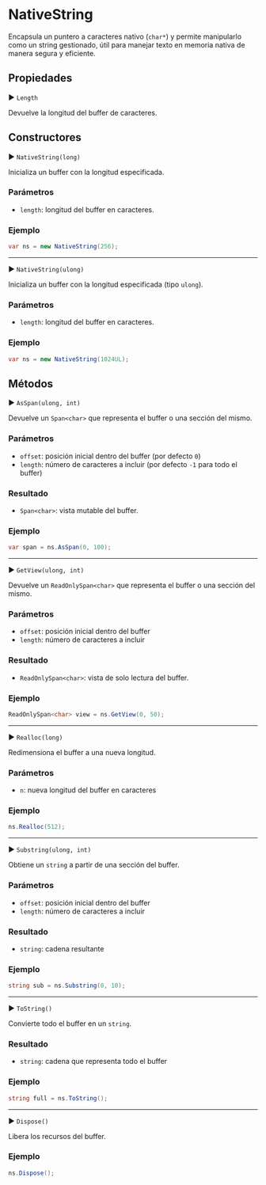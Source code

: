 # NativeString

Encapsula un puntero a caracteres nativo (`char*`) y permite manipularlo como un string gestionado, útil para manejar texto en memoria nativa de manera segura y eficiente.

## Propiedades

▶ `Length`

Devuelve la longitud del buffer de caracteres.

## Constructores

▶ `NativeString(long)`

Inicializa un buffer con la longitud especificada.

### Parámetros

* `length`: longitud del buffer en caracteres.

### Ejemplo

```csharp
var ns = new NativeString(256);
```

---

▶ `NativeString(ulong)`

Inicializa un buffer con la longitud especificada (tipo `ulong`).

### Parámetros

* `length`: longitud del buffer en caracteres.

### Ejemplo

```csharp
var ns = new NativeString(1024UL);
```

## Métodos

▶ `AsSpan(ulong, int)`

Devuelve un `Span<char>` que representa el buffer o una sección del mismo.

### Parámetros

* `offset`: posición inicial dentro del buffer (por defecto `0`)
* `length`: número de caracteres a incluir (por defecto `-1` para todo el buffer)

### Resultado

* `Span<char>`: vista mutable del buffer.

### Ejemplo

```csharp
var span = ns.AsSpan(0, 100);
```

---

▶ `GetView(ulong, int)`

Devuelve un `ReadOnlySpan<char>` que representa el buffer o una sección del mismo.

### Parámetros

* `offset`: posición inicial dentro del buffer
* `length`: número de caracteres a incluir

### Resultado

* `ReadOnlySpan<char>`: vista de solo lectura del buffer.

### Ejemplo

```csharp
ReadOnlySpan<char> view = ns.GetView(0, 50);
```

---

▶ `Realloc(long)`

Redimensiona el buffer a una nueva longitud.

### Parámetros

* `n`: nueva longitud del buffer en caracteres

### Ejemplo

```csharp
ns.Realloc(512);
```

---

▶ `Substring(ulong, int)`

Obtiene un `string` a partir de una sección del buffer.

### Parámetros

* `offset`: posición inicial dentro del buffer
* `length`: número de caracteres a incluir

### Resultado

* `string`: cadena resultante

### Ejemplo

```csharp
string sub = ns.Substring(0, 10);
```

---

▶ `ToString()`

Convierte todo el buffer en un `string`.

### Resultado

* `string`: cadena que representa todo el buffer

### Ejemplo

```csharp
string full = ns.ToString();
```

---

▶ `Dispose()`

Libera los recursos del buffer.

### Ejemplo

```csharp
ns.Dispose();
```